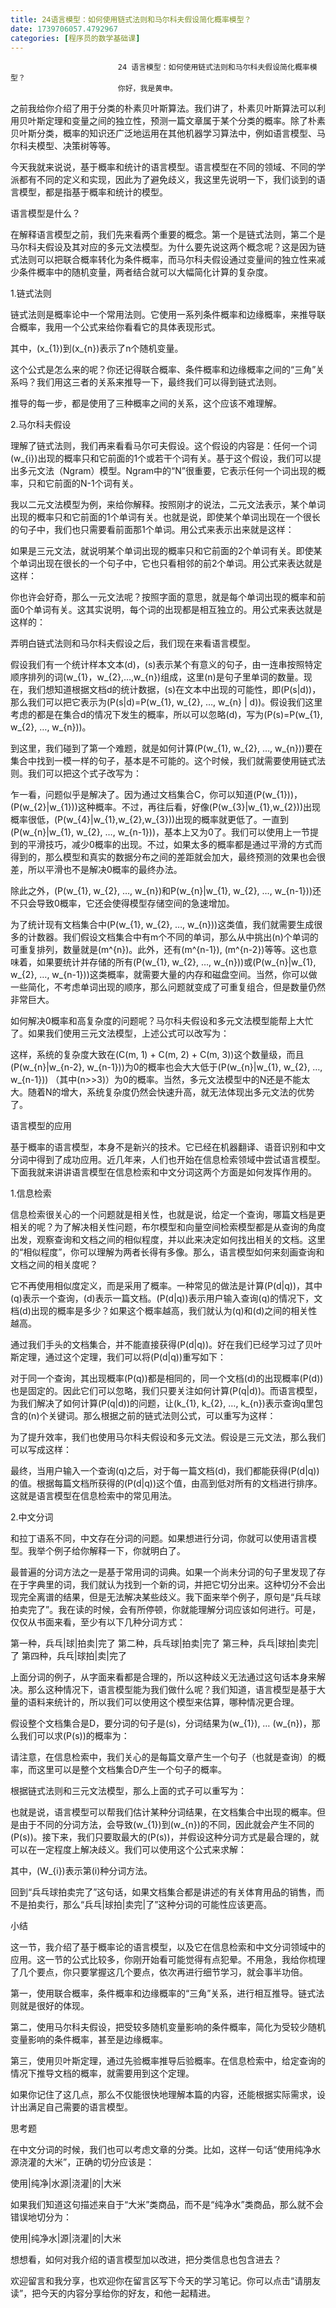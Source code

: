 ```yaml
---
title: 24语言模型：如何使用链式法则和马尔科夫假设简化概率模型？
date: 1739706057.4792967
categories: [程序员的数学基础课]
---
```

                            24 语言模型：如何使用链式法则和马尔科夫假设简化概率模型？
                            你好，我是黄申。

之前我给你介绍了用于分类的朴素贝叶斯算法。我们讲了，朴素贝叶斯算法可以利用贝叶斯定理和变量之间的独立性，预测一篇文章属于某个分类的概率。除了朴素贝叶斯分类，概率的知识还广泛地运用在其他机器学习算法中，例如语言模型、马尔科夫模型、决策树等等。

今天我就来说说，基于概率和统计的语言模型。语言模型在不同的领域、不同的学派都有不同的定义和实现，因此为了避免歧义，我这里先说明一下，我们谈到的语言模型，都是指基于概率和统计的模型。

语言模型是什么？

在解释语言模型之前，我们先来看两个重要的概念。第一个是链式法则，第二个是马尔科夫假设及其对应的多元文法模型。为什么要先说这两个概念呢？这是因为链式法则可以把联合概率转化为条件概率，而马尔科夫假设通过变量间的独立性来减少条件概率中的随机变量，两者结合就可以大幅简化计算的复杂度。

1.链式法则

链式法则是概率论中一个常用法则。它使用一系列条件概率和边缘概率，来推导联合概率，我用一个公式来给你看看它的具体表现形式。



其中，\(x\_{1}\)到\(x\_{n}\)表示了n个随机变量。

这个公式是怎么来的呢？你还记得联合概率、条件概率和边缘概率之间的“三角”关系吗？我们用这三者的关系来推导一下，最终我们可以得到链式法则。



推导的每一步，都是使用了三种概率之间的关系，这个应该不难理解。

2.马尔科夫假设

理解了链式法则，我们再来看看马尔可夫假设。这个假设的内容是：任何一个词\(w\_{i}\)出现的概率只和它前面的1个或若干个词有关。基于这个假设，我们可以提出多元文法（Ngram）模型。Ngram中的“N”很重要，它表示任何一个词出现的概率，只和它前面的N-1个词有关。

我以二元文法模型为例，来给你解释。按照刚才的说法，二元文法表示，某个单词出现的概率只和它前面的1个单词有关。也就是说，即使某个单词出现在一个很长的句子中，我们也只需要看前面那1个单词。用公式来表示出来就是这样：



如果是三元文法，就说明某个单词出现的概率只和它前面的2个单词有关。即使某个单词出现在很长的一个句子中，它也只看相邻的前2个单词。用公式来表达就是这样：



你也许会好奇，那么一元文法呢？按照字面的意思，就是每个单词出现的概率和前面0个单词有关。这其实说明，每个词的出现都是相互独立的。用公式来表达就是这样的：



弄明白链式法则和马尔科夫假设之后，我们现在来看语言模型。

假设我们有一个统计样本文本\(d\)，\(s\)表示某个有意义的句子，由一连串按照特定顺序排列的词\(w\_{1}，w\_{2},…,w\_{n}\)组成，这里\(n\)是句子里单词的数量。现在，我们想知道根据文档d的统计数据，\(s\)在文本中出现的可能性，即\(P(s|d)\)，那么我们可以把它表示为\(P(s|d)=P(w\_{1}, w\_{2}, …, w\_{n} | d\))。假设我们这里考虑的都是在集合d的情况下发生的概率，所以可以忽略\(d\)，写为\(P(s)=P(w\_{1}, w\_{2}, …, w\_{n})\)。

到这里，我们碰到了第一个难题，就是如何计算\(P(w\_{1}, w\_{2}, …, w\_{n})\)要在集合中找到一模一样的句子，基本是不可能的。这个时候，我们就需要使用链式法则。我们可以把这个式子改写为：



乍一看，问题似乎是解决了。因为通过文档集合C，你可以知道\(P(w\_{1})\)，\(P(w\_{2}|w\_{1})\)这种概率。不过，再往后看，好像\(P(w\_{3}|w\_{1},w\_{2})\)出现概率很低，\(P(w\_{4}|w\_{1},w\_{2},w\_{3})\)出现的概率就更低了。一直到\(P(w\_{n}|w\_{1}, w\_{2}, …, w\_{n-1})\)，基本上又为0了。我们可以使用上一节提到的平滑技巧，减少0概率的出现。不过，如果太多的概率都是通过平滑的方式而得到的，那么模型和真实的数据分布之间的差距就会加大，最终预测的效果也会很差，所以平滑也不是解决0概率的最终办法。

除此之外，\(P(w\_{1}, w\_{2}, …, w\_{n})和P(w\_{n}|w\_{1}, w\_{2}, …, w\_{n-1})\)还不只会导致0概率，它还会使得模型存储空间的急速增加。

为了统计现有文档集合中\(P(w\_{1}, w\_{2}, …, w\_{n})\)这类值，我们就需要生成很多的计数器。我们假设文档集合中有m个不同的单词，那么从中挑出\(n\)个单词的可重复排列，数量就是\(m^{n}\)。此外，还有\(m^{n-1}\), \(m^{n-2}\)等等。这也意味着，如果要统计并存储的所有\(P(w\_{1}, w\_{2}, …, w\_{n})\)或\(P(w\_{n}|w\_{1}, w\_{2}, …, w\_{n-1})\)这类概率，就需要大量的内存和磁盘空间。当然，你可以做一些简化，不考虑单词出现的顺序，那么问题就变成了可重复组合，但是数量仍然非常巨大。

如何解决0概率和高复杂度的问题呢？马尔科夫假设和多元文法模型能帮上大忙了。如果我们使用三元文法模型，上述公式可以改写为：



这样，系统的复杂度大致在(C(m, 1) + C(m, 2) + C(m, 3))这个数量级，而且\(P(w\_{n}|w\_{n-2}, w\_{n-1})\)为0的概率也会大大低于\(P(w\_{n}|w\_{1}, w\_{2}, …, w\_{n-1})\) （其中\(n>>3\)）为0的概率。当然，多元文法模型中的N还是不能太大。随着N的增大，系统复杂度仍然会快速升高，就无法体现出多元文法的优势了。

语言模型的应用

基于概率的语言模型，本身不是新兴的技术。它已经在机器翻译、语音识别和中文分词中得到了成功应用。近几年来，人们也开始在信息检索领域中尝试语言模型。下面我就来讲讲语言模型在信息检索和中文分词这两个方面是如何发挥作用的。

1.信息检索

信息检索很关心的一个问题就是相关性，也就是说，给定一个查询，哪篇文档是更相关的呢？为了解决相关性问题，布尔模型和向量空间检索模型都是从查询的角度出发，观察查询和文档之间的相似程度，并以此来决定如何找出相关的文档。这里的“相似程度”，你可以理解为两者长得有多像。那么，语言模型如何来刻画查询和文档之间的相关度呢？

它不再使用相似度定义，而是采用了概率。一种常见的做法是计算\(P(d|q)\)，其中\(q\)表示一个查询，\(d\)表示一篇文档。\(P(d|q)\)表示用户输入查询\(q\)的情况下，文档\(d\)出现的概率是多少？如果这个概率越高，我们就认为\(q\)和\(d\)之间的相关性越高。

通过我们手头的文档集合，并不能直接获得\(P(d|q)\)。好在我们已经学习过了贝叶斯定理，通过这个定理，我们可以将\(P(d|q)\)重写如下：



对于同一个查询，其出现概率\(P(q)\)都是相同的，同一个文档\(d\)的出现概率\(P(d)\)也是固定的。因此它们可以忽略，我们只要关注如何计算\(P(q|d)\)。而语言模型，为我们解决了如何计算\(P(q|d)\)的问题，让\(k\_{1}, k\_{2}, …, k\_{n}\)表示查询q里包含的\(n\)个关键词。那么根据之前的链式法则公式，可以重写为这样：



为了提升效率，我们也使用马尔科夫假设和多元文法。假设是三元文法，那么我们可以写成这样：



最终，当用户输入一个查询\(q\)之后，对于每一篇文档\(d\)，我们都能获得\(P(d|q)\)的值。根据每篇文档所获得的\(P(d|q)\)这个值，由高到低对所有的文档进行排序。这就是语言模型在信息检索中的常见用法。

2.中文分词

和拉丁语系不同，中文存在分词的问题。如果想进行分词，你就可以使用语言模型。我举个例子给你解释一下，你就明白了。

最普遍的分词方法之一是基于常用词的词典。如果一个尚未分词的句子里发现了存在于字典里的词，我们就认为找到一个新的词，并把它切分出来。这种切分不会出现完全离谱的结果，但是无法解决某些歧义。我下面来举个例子，原句是“兵乓球拍卖完了”。我在读的时候，会有所停顿，你就能理解分词应该如何进行。可是，仅仅从书面来看，至少有以下几种分词方式：

第一种，兵乓|球|拍卖|完了
第二种，兵乓球|拍卖|完了
第三种，兵乓|球拍|卖完|了
第四种，兵乓|球拍|卖|完了


上面分词的例子，从字面来看都是合理的，所以这种歧义无法通过这句话本身来解决。那么这种情况下，语言模型能为我们做什么呢？我们知道，语言模型是基于大量的语料来统计的，所以我们可以使用这个模型来估算，哪种情况更合理。

假设整个文档集合是D，要分词的句子是\(s\)，分词结果为\(w\_{1}\), … \(w\_{n}\)，那么我们可以求\(P(s)\)的概率为：



请注意，在信息检索中，我们关心的是每篇文章产生一个句子（也就是查询）的概率，而这里可以是整个文档集合D产生一个句子的概率。

根据链式法则和三元文法模型，那么上面的式子可以重写为：



也就是说，语言模型可以帮我们估计某种分词结果，在文档集合中出现的概率。但是由于不同的分词方法，会导致\(w\_{1}\)到\(w\_{n}\)的不同，因此就会产生不同的\(P(s)\)。接下来，我们只要取最大的\(P(s)\)，并假设这种分词方式是最合理的，就可以在一定程度上解决歧义。我们可以使用这个公式来求解：



其中，\(W\_{i}\)表示第\(i\)种分词方法。

回到“兵乓球拍卖完了”这句话，如果文档集合都是讲述的有关体育用品的销售，而不是拍卖行，那么“兵乓|球拍|卖完|了”这种分词的可能性应该更高。

小结

这一节，我介绍了基于概率论的语言模型，以及它在信息检索和中文分词领域中的应用。这一节的公式比较多，你刚开始看可能觉得有点犯晕。不用急，我给你梳理了几个要点，你只要掌握这几个要点，依次再进行细节学习，就会事半功倍。

第一，使用联合概率，条件概率和边缘概率的“三角”关系，进行相互推导。链式法则就是很好的体现。

第二，使用马尔科夫假设，把受较多随机变量影响的条件概率，简化为受较少随机变量影响的条件概率，甚至是边缘概率。

第三，使用贝叶斯定理，通过先验概率推导后验概率。在信息检索中，给定查询的情况下推导文档的概率，就需要用到这个定理。

如果你记住了这几点，那么不仅能很快地理解本篇的内容，还能根据实际需求，设计出满足自己需要的语言模型。

思考题

在中文分词的时候，我们也可以考虑文章的分类。比如，这样一句话“使用纯净水源浇灌的大米”，正确的切分应该是：

使用|纯净|水源|浇灌|的|大米


如果我们知道这句描述来自于“大米”类商品，而不是“纯净水”类商品，那么就不会错误地切分为：

使用|纯净水|源|浇灌|的|大米


想想看，如何对我介绍的语言模型加以改进，把分类信息也包含进去？

欢迎留言和我分享，也欢迎你在留言区写下今天的学习笔记。你可以点击“请朋友读”，把今天的内容分享给你的好友，和他一起精进。

                        
                        
                            